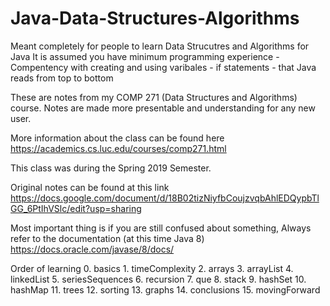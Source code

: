 # Java-Data-Structures-Algorithms
Meant completely for people to learn Data Strucutres and Algorithms for Java
It is assumed you have minimum programming experience
    - Compentency with creating and using varibales
    - if statements
    - that Java reads from top to bottom

These are notes from my COMP 271 (Data Structures and Algorithms) course. Notes are made more presentable and understanding for any new user.

More information about the class can be found here
https://academics.cs.luc.edu/courses/comp271.html

This class was during the Spring 2019 Semester.

Original notes can be found at this link
https://docs.google.com/document/d/18B02tizNiyfbCoujzvqbAhlEDQypbTlGG_6PtIhVSlc/edit?usp=sharing

Most important thing is if you are still confused about something,
Always refer to the documentation (at this time Java 8)
https://docs.oracle.com/javase/8/docs/


Order of learning
    0.  basics
    1.  timeComplexity
    2.  arrays
    3.  arrayList
    4.  linkedList
    5.  seriesSequences
    6.  recursion
    7.  que
    8.  stack
    9.  hashSet
    10. hashMap
    11. trees
    12. sorting
    13. graphs
    14. conclusions
    15. movingForward
